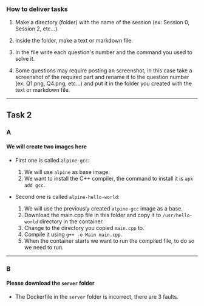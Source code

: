 ### How to deliver tasks 


1. Make a directory (folder) with the name of the session (ex: Session 0, Session 2, etc...).

2. Inside the folder, make a text or markdown file.

3. In the file write each question's number and the command you used to solve it.

4. Some questions may require posting an screenshot, in this case take a screenshot of the required part and rename it to the question number (ex: Q1.png, Q4.png, etc...) and put it in the folder you created with the text or markdown file.

---

## Task 2

### A

#### We will create two images here

* First one is called `alpine-gcc`:
  1) We will use `alpine` as base image.
  2) We want to install the C++ compiler, the command to install it is `apk add gcc`.

* Second one is called `alpine-hello-world`:
  1) We will use the previously created `alpine-gcc` image as a base.
  2) Download the main.cpp file in this folder and copy it to `/usr/hello-world` directory in the container.
  3) Change to the directory you copied `main.cpp` to.
  4) Compile it using `g++ -o Main main.cpp`.
  5) When the container starts we want to run the compiled file, to do so we need to run.

---

### B

#### Please download the `server` folder 

* The Dockerfile in the `server` folder is incorrect, there are 3 faults.
